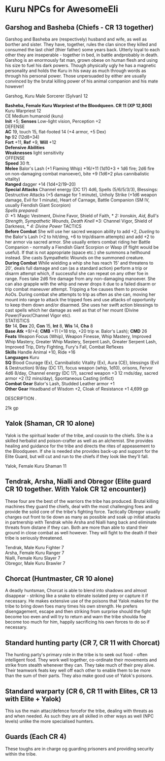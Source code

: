 # Kuru NPCs for AwesomeEli

## Garshog and Basheba (Chiefs - CR 13 together)

Garshog and Basheba are (respectively) husband and wife, as well as borther and sister. They have, together, rules the clan since they killed and consumed the last chief (thier father) some years back. Utterly loyal to each other they are inseperable - together in bed, in battle andprobably in death.
Garshog is an enormously fat man, grown obese on human flesh and using his size to fuel his dark powers. Though physically ugly he has a magnetic personality and holds the Kuru in his sway as much through words as through his personal power. Those unpersuaded by either are usually convinced by the brutal killing power of his animal companion and his mate however!

Garshog, Kuru Male Sorcerer (Sylvan) 12

**Basheba, Female Kuru Warpriest of the Bloodqueen. CR 11 (XP 12,800)**<br>
Kuru Warpriest 12<br>
CE Medium humanoid (kuru)<br>
**Init** +5; **Senses** Low-light vision, Perception +2<br>
DEFENSE<br>
**AC** 19, touch 15, flat-footed 14 (+4 armor, +5 Dex)<br>
**hp** 92 (12d8+34)<br>
**Fort** +11, **Ref** +9, **Will** +12<br>
**Defensive Abilities** <br>
**Weaknesses** light sensitivity<br>
OFFENSE<br>
**Speed** 30 ft.<br>
**Melee** Balor's Lash (+1 Flaming Whip) +16/+11 (1d10+3 + 1d6 fire; 2d6 fire on non-damaging combat manoever), bite +9 (1d6+2 plus cannibalistic vitality)<br>
**Ranged** dagger +14 (1d4+2/19–20)<br>
**Special Attacks** Channel energy (DC 17) 4d6, Spells (5/6/5/3/3), Blessings: Destructive Attacks (+5 damage for 1 minute), Unholy Strike (+1d6 weapon damage, Evil for 1 minute), Heart of Carnage, Battle Companion (SM IV, usually Fiendish Giant Scorpion)<br>
*Spells prepared:*<br>
*0:*
*1: Magic Vestment, Divine Favor, Shield of Faith, *
*2: Ironskin, Aid, Bull's Strength, Sympathetic Wounds, Death Knell*
*3: Channel Vigor, Shield of Darkness, *
*4: Divine Power*
TACTICS<br>
**Before Combat** She will use her sacred weapon ability to add +2, *Dueling* to the Balor's Lash (+2 to hit/dmg, +6 to trip/disarm attempts) and add +2 to her armor via sacred armor. She usually enters combat riding her Battle Companion - normally a Fiendish Giant Scorpion or Wasp (if flight would be useful). If that is not appropriate (space etc.) she summons a hellhound instead. She casts Sympathetic Wounds on the summoned creature.<br>
**During Combat** While wielding a whip she has reach 15' and threatens to 20', deals full damage and can (as a standard action) perform a trip or disarm attempt which, if successful she can repeat on any other foe in range. Foes take 2d6 fire damage from any non-damaging manoever. She can also grapple with the whip and never drops it due to a failed disarm or trip combat maneuver attempt. Tripping a foe causes them to provoke AoOs. During combat she attempts to trip as often as she can, moving her mount into range to attack the tripped foes and use attacks of opportunity to keep them down and/or disarmed. She uses her swift action blessings to cast spells which her damage as well as that of her mount (Divine Power/Favor/Channel Vigor etc).<br>
STATISTICS<br>
**Str** 14, **Dex** 20, **Con** 15, **Int** 8, **Wis** 14, **Cha** 8<br>
**Base Atk** +9/+4; **CMB** +11 (+18 trip, +20 trip w. Balor's Lash); **CMD** 26<br>
**Feats** Weapon Focus (Whip), Weapon Finesse, Whip Mastery, Improved Whip Mastery, Greater Whip Mastery, Serpent Lash, Greater Serpent Lash, Improved Trip, Dirty Fighting, Fury's Fall, Combat Reflexes<br>
**Skills** Handle Animal +10, Ride +16<br>
**Languages** Kuru<br>
**SQ** Blood Courage (Ex), Cannibalistic Vitality (Ex), Aura (CE), blessings (Evil & Destruction) 9/day (DC 17), focus weapon (whip, 1d10), orisons, Fervor 4d6 8/day, Channel energy (DC 17), sacred weapon +3 12 rnds/day, sacred armor +2 (12 mins/day), Spontaneous Casting (inflict)<br>
**Combat Gear** Balor's Lash, Studded Leather armor +1<br>
**Other Gear** Headband of Wisdom +2, Cloak of Resistance +1 4,699 gp

DESCRIPTION
. 

21k gp

## Yalok (Shaman, CR 10 alone)

Yalok is the spiritual leader of the tribe, and cousin to the chiefs. She is a skilled herbalist and poison-crafter as well as an alchemist. She provides healing and guidance for the tribe and directs the rites of appeasement to the Bloodqueen. If she is needed she provides back-up and support for the Elite Guard, but will cut and run to the chiefs if they look like they'll fall. 

Yalok, Female Kuru Shaman 11

## Tendrak, Arsha, Nialli and Obregor (Elite guard CR 10 together. With Yalok CR 12 encounter))

These four are the best of the warriors the tribe has produced. Brutal killing machines they guard the chiefs, deal with the most challenging foes and provide the solid core of the tribe's fighting force. Tactically Obregor usually charges out front to tie down as many as possible and soak up initial attacks in partnership with Tendrak while Arsha and Nialli hang back and eliminate threats from distane if they can. Both are more than able to stand their ground in close combat as well however. They will fight to the death if their tribe is seriously threatened.

Tendrak, Male Kuru Fighter 7 <br>
Arsha, Female Kuru Ranger 7 <br>
Nialli, Female Kuru Slayer 7<br>
Obregor, Male Kuru Brawler 7<br>

## Chorcat (Huntmaster, CR 10 alone)

A deadly huntsman, Chorcat is able to blend into shadows and almost disappear - striking like a snake to elimate isolated prey or capture it if necessary. He makes extensive use of the poisons that Yalok makes for the tribe to bring down foes many times his own strength. He prefers disengagement, escape and then striking from surprise should the fight become too even and will try to return and warn the tribe shoulda foe become too much for him, happily sacrificing his own forces to do so if necessary.

## Standard hunting party (CR 7, CR 11 with Chorcat)

The hunting party's primary role in the tribe is to seek out food - often intelligent food. They work well together, co-ordinate their movements and strike from stealth whenever they can. They take much of their prey alive. Their teamwork feats key well off each other to enable them to be more than the sum of their parts. They also make good use of Yalok's poisons.

## Standard warparty (CR 6, CR 11 with Elites, CR 13 with Elite + Yalok)

This ius the main attac/defence forcefor the tribe, dealing with threats as and when needed. As such they are all skilled in other ways as well (NPC levels) unlike the more specialised humters.

## Guards (Each CR 4)

These toughs are in charge og guarding prisoners and providing security within the tribe.
